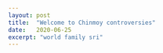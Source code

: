 ```yaml
---
layout: post
title:  "Welcome to Chinmoy controversies"
date:   2020-06-25
excerpt: "world family sri"
---
```

